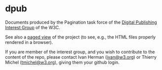 dpub
====

Documents produced by the Pagination task force of the [Digital Publishing Interest Group](http://www.w3.org/dpub/IG) of the W3C.

See also a [paged view](http://w3c.github.io/dpub/) of the project (to see, e.g., the HTML files properly rendered in a browser).

If you are member of the interest group, and you wish to contribute to the content of the repo, please contact Ivan Herman (<ivan@w3.org>) or Thierry Michel (<tmichel@w3.org>), giving them your github login.

 
